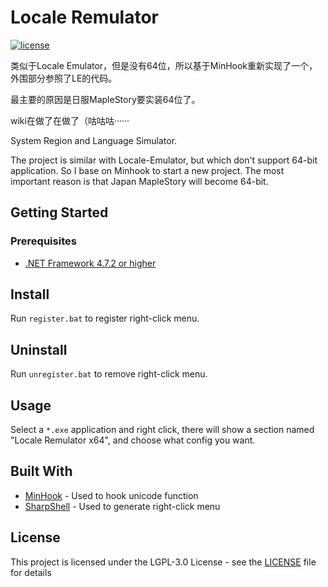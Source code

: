 # Locale Remulator

[![license](https://img.shields.io/github/license/InWILL/Locale_Remulator.svg)](https://www.gnu.org/licenses/lgpl-3.0.en.html)

类似于Locale Emulator，但是没有64位，所以基于MinHook重新实现了一个，外围部分参照了LE的代码。

最主要的原因是日服MapleStory要实装64位了。

wiki在做了在做了（咕咕咕······

System Region and Language Simulator.

The project is similar with Locale-Emulator, but which don't support 64-bit application. So I base on Minhook to start a new project.
The most important reason is that Japan MapleStory will become 64-bit.

## Getting Started

### Prerequisites

* [.NET Framework 4.7.2 or higher](https://dotnet.microsoft.com/en-us/download/dotnet-framework/net472)

## Install

Run `register.bat` to register right-click menu.

## Uninstall

Run `unregister.bat` to remove right-click menu.

## Usage

Select a `*.exe` application and right click, there will show a section named "Locale Remulator x64", and choose what config you want.

## Built With

* [MinHook](https://github.com/TsudaKageyu/minhook) - Used to hook unicode function
* [SharpShell](https://github.com/dwmkerr/sharpshell) - Used to generate right-click menu

## License

This project is licensed under the LGPL-3.0 License - see the [LICENSE](LICENSE) file for details
